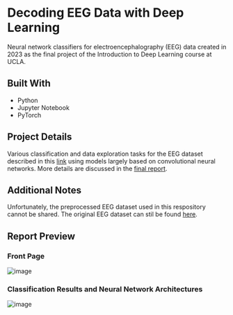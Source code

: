 # Decoding EEG Data with Deep Learning

Neural network classifiers for electroencephalography (EEG) data created in 2023 as the final project of the Introduction to Deep Learning course at UCLA.

## Built With

* Python
* Jupyter Notebook
* PyTorch

## Project Details

Various classification and data exploration tasks for the EEG dataset described in this [link](https://bbci.de/competition/iv/desc_2a.pdf) using models largely based on convolutional neural networks. More details are discussed in the [final report](https://github.com/abrahamcanafe/eeg-classifier/blob/main/Decoding_EEG_Data_with_Deep_Learning.pdf).

## Additional Notes

Unfortunately, the preprocessed EEG dataset used in this respository cannot be shared. The original EEG dataset can stil be found [here](https://bbci.de/competition/iv/desc_2a.pdf).

## Report Preview
### Front Page
![image](https://github.com/abrahamcanafe/eeg-classifier/assets/77762514/cd994281-6998-4d92-9a4c-256b63b11a05)
### Classification Results and Neural Network Architectures
![image](https://github.com/abrahamcanafe/eeg-classifier/assets/77762514/d67c99f5-00ec-435b-b816-5075f05236ee)
